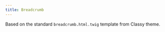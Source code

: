 ```yaml
---
title: Breadcrumb
---
```


Based on the standard `breadcrumb.html.twig` template from Classy theme.
